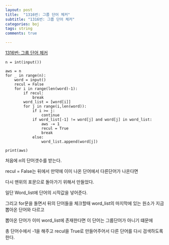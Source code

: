 ```yaml
---
layout: post
title:  "1316번: 그룹 단어 체커"
subtitle: "1316번: 그룹 단어 체커"
categories: boj
tags: string
comments: true

---
```


[1316번: 그룹 단어 체커](https://www.acmicpc.net/problem/1316)

```
n = int(input())

aws = n
for _ in range(n):
    word = input()
    recul = False
    for i in range(len(word)-1):
        if recul:
            break
        word_list = [word[i]]
        for j in range(i,len(word)):
            if i >= j:
                continue
            if word_list[-1] != word[j] and word[j] in word_list:
                aws -= 1
                recul = True
                break
            else:
                word_list.append(word[j])
                    
print(aws)
```

처음에 n의 단어갯수를 받는다.

recul = False는 뒤에서 만약에 이미 나온 단어에서 다른단어가 나온다면

다시 맨위의 포문으로 돌아가기 위해서 만들었다.

일단 Word_list에 단어의 시작값을 넣어준다.

그리고 for문을 돌면서 뒤의 단어들을 체크할때 word_list의 마지막에 있는 원소가 지금 뽑아온 단어와 다르고

뽑아온 단어가 이미 word_list에 존재한다면 이 단어는 그룹단어가 아니기 떄문에

총 단어수에서 -1을 해주고 recul을 True로 만들어주어서 다른 단어를 다시 검색하도록 한다.